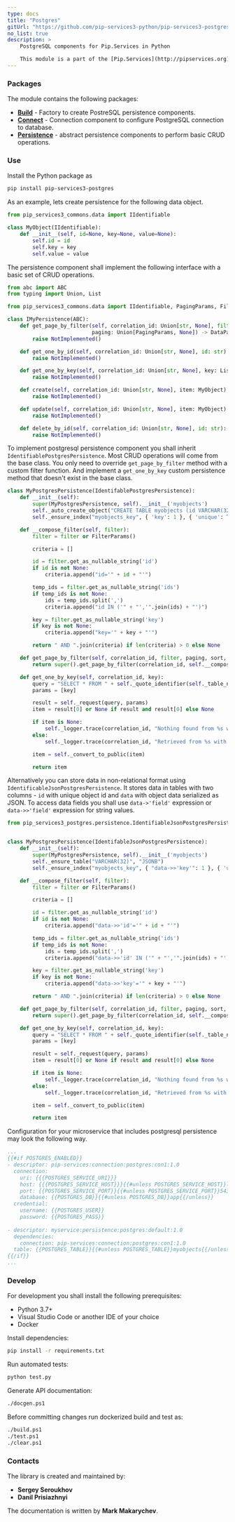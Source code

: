 ```yaml
---
type: docs
title: "Postgres"
gitUrl: "https://github.com/pip-services3-python/pip-services3-postgres-python"
no_list: true
description: > 
    PostgreSQL components for Pip.Services in Python

    This module is a part of the [Pip.Services](http://pipservices.org) polyglot microservices toolkit. It provides a set of components to implement PostgreSQL persistence.
---
```


### Packages

The module contains the following packages:
- [**Build**](build) - Factory to create PostreSQL persistence components.
- [**Connect**](connect) - Connection component to configure PostgreSQL connection to database.
- [**Persistence**](persistence) - abstract persistence components to perform basic CRUD operations.


### Use

Install the Python package as
```bash
pip install pip-services3-postgres
```

As an example, lets create persistence for the following data object.

```python
from pip_services3_commons.data import IIdentifiable

class MyObject(IIdentifiable):
    def __init__(self, id=None, key=None, value=None):
        self.id = id
        self.key = key
        self.value = value
```

The persistence component shall implement the following interface with a basic set of CRUD operations.

```python
from abc import ABC
from typing import Union, List

from pip_services3_commons.data import IIdentifiable, PagingParams, FilterParams, DataPage

class IMyPersistence(ABC):
    def get_page_by_filter(self, correlation_id: Union[str, None], filter: Union[FilterParams, None],
                           paging: Union[PagingParams, None]) -> DataPage:
        raise NotImplemented()

    def get_one_by_id(self, correlation_id: Union[str, None], id: str) -> MyObject:
        raise NotImplemented()

    def get_one_by_key(self, correlation_id: Union[str, None], key: List[str]) -> MyObject:
        raise NotImplemented()

    def create(self, correlation_id: Union[str, None], item: MyObject) -> MyObject:
        raise NotImplemented()

    def update(self, correlation_id: Union[str, None], item: MyObject) -> MyObject:
        raise NotImplemented()

    def delete_by_id(self, correlation_id: Union[str, None], id: str):
        raise NotImplemented()
```

To implement postgresql persistence component you shall inherit `IdentifiablePostgresPersistence`. 
Most CRUD operations will come from the base class. You only need to override `get_page_by_filter` method with a custom filter function.
And implement a `get_one_by_key` custom persistence method that doesn't exist in the base class.

```python
class MyPostgresPersistence(IdentifablePostgresPersistence):
    def __init__(self):
        super(MyPostgresPersistence, self).__init__('myobjects')
        self._auto_create_object("CREATE TABLE myobjects (id VARCHAR(32) PRIMARY KEY, key VARCHAR(50), value VARCH(255)")
        self._ensure_index("myobjects_key", { 'key': 1 }, { 'unique': True })

    def __compose_filter(self, filter):
        filter = filter or FilterParams()

        criteria = []

        id = filter.get_as_nullable_string('id')
        if id is not None:
            criteria.append("id='" + id + "'")

        temp_ids = filter.get_as_nullable_string('ids')
        if temp_ids is not None:
            ids = temp_ids.split(',')
            criteria.append("id IN ('" + "','".join(ids) + "')")

        key = filter.get_as_nullable_string('key')
        if key is not None:
            criteria.append("key='" + key + "'")

        return " AND ".join(criteria) if len(criteria) > 0 else None

    def get_page_by_filter(self, correlation_id, filter, paging, sort, select):
        return super().get_page_by_filter(correlation_id, self.__compose_filter(filter), paging, 'id', None)

    def get_one_by_key(self, correlation_id, key):
        query = "SELECT * FROM " + self._quote_identifier(self._table_name) + " WHERE \"key\"=%s"
        params = [key]

        result = self._request(query, params)
        item = result[0] or None if result and result[0] else None

        if item is None:
            self._logger.trace(correlation_id, "Nothing found from %s with key = %s", self._table_name, key)
        else:
            self._logger.trace(correlation_id, "Retrieved from %s with key = %s", self._table_name, key)

        item = self._convert_to_public(item)

        return item
```

Alternatively you can store data in non-relational format using `IdentificableJsonPostgresPersistence`.
It stores data in tables with two columns - `id` with unique object id and `data` with object data serialized as JSON.
To access data fields you shall use `data->'field'` expression or `data->>'field'` expression for string values.

```python
from pip_services3_postgres.persistence.IdentifiableJsonPostgresPersistence import IdentifiableJsonPostgresPersistence


class MyPostgresPersistence(IdentifableJsonPostgresPersistence):
    def __init__(self):
        super(MyPostgresPersistence, self).__init__('myobjects')
        self._ensure_table("VARCHAR(32)", "JSONB")
        self._ensure_index("myobjects_key", { "data->>'key'": 1 }, { 'unique': True })

    def __compose_filter(self, filter):
        filter = filter or FilterParams()

        criteria = []

        id = filter.get_as_nullable_string('id')
        if id is not None:
            criteria.append("data->>'id'='" + id + "'")

        temp_ids = filter.get_as_nullable_string('ids')
        if temp_ids is not None:
            ids = temp_ids.split(',')
            criteria.append("data->>'id' IN ('" + "','".join(ids) + "')")

        key = filter.get_as_nullable_string('key')
        if key is not None:
            criteria.append("data->>'key'='" + key + "'")

        return " AND ".join(criteria) if len(criteria) > 0 else None

    def get_page_by_filter(self, correlation_id, filter, paging, sort, select):
        return super().get_page_by_filter(correlation_id, self.__compose_filter(filter), paging, 'id', None)

    def get_one_by_key(self, correlation_id, key):
        query = "SELECT * FROM " + self._quote_identifier(self._table_name) + " WHERE data->>'key'=%s"
        params = [key]

        result = self._request(query, params)
        item = result[0] or None if result and result[0] else None

        if item is None:
            self._logger.trace(correlation_id, "Nothing found from %s with key = %s", self._table_name, key)
        else:
            self._logger.trace(correlation_id, "Retrieved from %s with key = %s", self._table_name, key)

        item = self._convert_to_public(item)

        return item
```

Configuration for your microservice that includes postgresql persistence may look the following way.

```yaml
...
{{#if POSTGRES_ENABLED}}
- descriptor: pip-services:connection:postgres:con1:1.0
  connection:
    uri: {{{POSTGRES_SERVICE_URI}}}
    host: {{{POSTGRES_SERVICE_HOST}}}{{#unless POSTGRES_SERVICE_HOST}}localhost{{/unless}}
    port: {{POSTGRES_SERVICE_PORT}}{{#unless POSTGRES_SERVICE_PORT}}5432{{/unless}}
    database: {{POSTGRES_DB}}{{#unless POSTGRES_DB}}app{{/unless}}
  credential:
    username: {{POSTGRES_USER}}
    password: {{POSTGRES_PASS}}
    
- descriptor: myservice:persistence:postgres:default:1.0
  dependencies:
    connection: pip-services:connection:postgres:con1:1.0
  table: {{POSTGRES_TABLE}}{{#unless POSTGRES_TABLE}}myobjects{{/unless}}
{{/if}}
...
```

### Develop

For development you shall install the following prerequisites:
* Python 3.7+
* Visual Studio Code or another IDE of your choice
* Docker

Install dependencies:
```bash
pip install -r requirements.txt
```

Run automated tests:
```bash
python test.py
```

Generate API documentation:
```bash
./docgen.ps1
```

Before committing changes run dockerized build and test as:
```bash
./build.ps1
./test.ps1
./clear.ps1
```

### Contacts

The library is created and maintained by:
- **Sergey Seroukhov**
- **Danil Prisiazhnyi**

The documentation is written by **Mark Makarychev**.